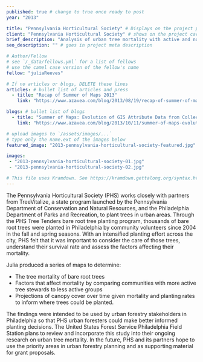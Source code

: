 ```yaml
---
published: true # change to true once ready to post
year: "2013"

title: "Pennsylvania Horticultural Society" # Displays on the project post page
client: "Pennsylvania Horticultural Society" # shows on the project card
brief_description: "Analysis of urban tree mortality with active and non-active tree tenders" # shows on the project card
seo_description: "" # goes in project meta description

# Author/Fellow
# see `/_data/fellows.yml` for a list of fellows
# use the camel case version of the fellow's name
fellow: "juliaReeves"

# If no articles or blogs, DELETE these lines
articles: # bullet list of articles and press
  - title: "Recap of Summer of Maps 2013"
    link: "https://www.azavea.com/blog/2013/08/19/recap-of-summer-of-maps-2013/"

blogs: # bullet list of blogs
  - title: "Summer of Maps: Evolution of GIS Attribute Data from Collection to Cleaning"
    link: "https://www.azavea.com/blog/2013/10/11/summer-of-maps-evolution-of-gis-attribute-data-from-collection-to-cleaning/"

# upload images to `/assets/images/...`
# type only the name.ext of the images below
featured_image: "2013-pennsylvania-horticultural-society-featured.jpg"

images:
 - "2013-pennsylvania-horticultural-society-01.jpg"
 - "2013-pennsylvania-horticultural-society-02.jpg"

# This file uses Kramdown. See https://kramdown.gettalong.org/syntax.html for syntax
---
```

The Pennsylvania Horticultural Society (PHS) works closely with partners from TreeVitalize, a state program launched by the Pennsylvania Department of Conservation and Natural Resources, and the Philadelphia Department of Parks and Recreation, to plant trees in urban areas.  Through the PHS Tree Tenders bare root tree planting program, thousands of bare root trees were planted in Philadelphia by community volunteers since 2004 in the fall and spring seasons.  With an intensified planting effort across the city, PHS felt that it was important to consider the care of those trees, understand their survival rate and assess the factors affecting their mortality.

Julia produced a series of maps to determine:

- The tree mortality of bare root trees
- Factors that affect mortality by comparing communities with more active tree stewards to less active groups
- Projections of canopy cover over time given mortality and planting rates to inform where trees could be planted.

The findings were intended to be used by urban forestry stakeholders in Philadelphia so that PHS urban foresters could make better informed planting decisions.  The United States Forest Service Philadelphia Field Station plans to review and incorporate this study into their ongoing research on urban tree mortality.  In the future, PHS and its partners hope to use the priority areas in urban forestry planning and as supporting material for grant proposals.
